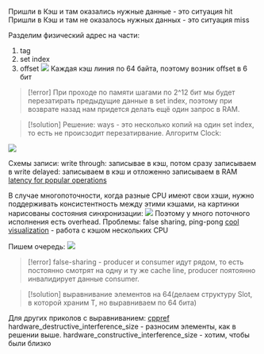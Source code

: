 Пришли в Кэш и там оказались нужные данные - это ситуация hit
Пришли в Кэш и там не оказалось нужных данных - это ситуация miss

Разделим физический адрес на части:
1) tag
2) set index
3) offset
![](https://i.imgur.com/V5FDKxz.png)
Каждая кэш линия по 64 байта, поэтому возник offset в 6 бит
>[!error]
>При проходе по памяти шагами по 2^12 бит мы будет перезатирать предыдущие данные в set index, поэтому при возврате назад нам придется делать ещё один запрос в RAM.

>[!solution]
>Решение: ways - это несколько копий на один set index, то есть не происзодит перезатирвание. Алгоритм Clock:
>
![](https://i.imgur.com/R98uMCq.png)

Схемы записи:
write through: записывае в кэш, потом сразу записываем в 
write delayed: записываем в кэш и отложенно записываем в RAM
[latency for popular operations](https://gist.github.com/jboner/2841832)

В случае многопоточности, когда разные CPU имеют свои хэши, нужно поддерживать консистентность между этими кэшами, на картинки нарисованы состояния синхронизации:
![](https://i.imgur.com/51Js38M.png)
Поэтому у много поточного исполнения есть overhead.
Проблемы: false sharing, ping-pong
[cool visualization](https://www.scss.tcd.ie/Jeremy.Jones/VivioJS/caches/MESIHelp.htm) - работа с кэшом нескольких CPU

Пишем очередь:
![](https://i.imgur.com/aM9EYM9.png)
>[!error]
>false-sharing - producer и consumer идут рядом, то есть постоянно смотрят на одну и ту же cache line, producer поятоянно инвалидирует данные consumer.

>[!solution]
>выравнивание элементов на 64(делаем структуру Slot, в которой храним T, но выравниваем по 64 бита)

Для других приколов с выравниванием: [cppref](https://en.cppreference.com/w/cpp/thread/hardware_destructive_interference_size)
hardware_destructive_interference_size - разносим элементы, как в решении выше.
hardware_constructive_interference_size - хотим, чтобы были близко
